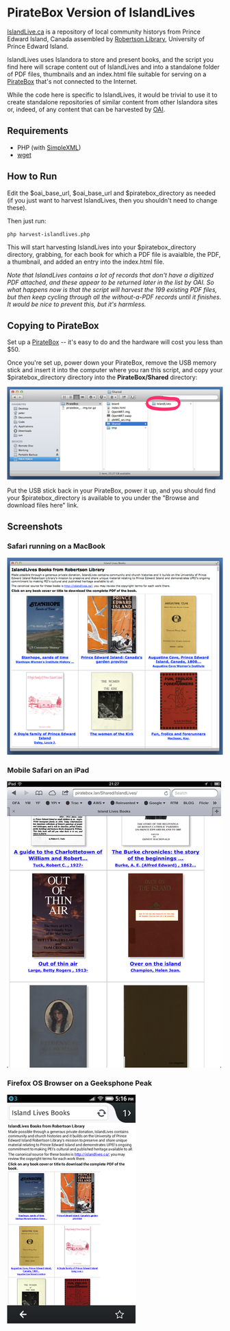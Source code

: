 PirateBox Version of IslandLives
================================

[IslandLive.ca](http://IslandLive.ca) is a repository of local community historys from Prince Edward Island, Canada assembled by [Robertson Library](http://library.upei.ca), University of Prince Edward Island.

IslandLives uses Islandora to store and present books, and the script you find here will scrape content out of IslandLives and into a standalone folder of PDF files, thumbnails and an index.html file suitable for serving on a [PirateBox](http://http://wiki.daviddarts.com/PirateBox_DIY) that's not connected to the Internet.

While the code here is specific to IslandLives, it would be trivial to use it to create standalone repositories of similar content from other Islandora sites or, indeed, of any content that can be harvested by [OAI](http://http://www.openarchives.org/).

Requirements
------------

* PHP (with [SimpleXML](http://php.net/manual/en/book.simplexml.php))
* [wget](http://www.gnu.org/software/wget/)

How to Run
----------

Edit the $oai_base_url, $oai_base_url and $piratebox_directory as needed (if you just want to harvest IslandLives, then you shouldn't need to change these).

Then just run:

	php harvest-islandlives.php

This will start harvesting IslandLives into your $piratebox_directory directory, grabbing, for each book for which a PDF file is avaialble, the PDF, a thumbnail, and added an entry into the index.html file.

*Note that IslandLives contains a lot of records that don't have a digitized PDF attached, and these appear to be returned later in the list by OAI. So what happens now is that the script will harvest the 199 existing PDF files, but then keep cycling through all the without-a-PDF records until it finishes. It would be nice to prevent this, but it's harmless.*

Copying to PirateBox
--------------------

Set up a [PirateBox](http://http://wiki.daviddarts.com/PirateBox_DIY) -- it's easy to do and the hardware will cost you less than $50.

Once you're set up, power down your PirateBox, remove the USB memory stick and insert it into the computer where you ran this script, and copy your $piratebox_directory directory into the **PirateBox/Shared** directory:

![image](screenshots/copy-to-piratebox.png)

Put the USB stick back in your PirateBox, power it up, and you should find your $piratebox_directory is available to you under the "Browse and download files here" link.

Screenshots
-----------

### Safari running on a MacBook

![image](screenshots/islandlives-desktop.png)

### Mobile Safari on an iPad

![image](screenshots/islandlives-ipad.png)

### Firefox OS Browser on a Geeksphone Peak

![image](screenshots/islandlives-firefoxos.png)

